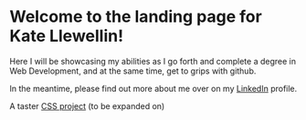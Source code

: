 <html>
<body> 
  <P><h1>Welcome to the landing page for Kate Llewellin!</h1></p>
  <p>Here I will be showcasing my abilities as I go forth and complete a degree in Web Development, and at the same time, get to grips with github.</p>
  <p>In the meantime, please find out more about me over on my <a href = "www.linkedin.com/in/kate-llewellin-marinebiologist"> LinkedIn</a> profile.</p>
  
<p>A taster  <a href = "http://k-llewellin-novelist.tumblr.com/PlanetaryCode">CSS project</a> (to be expanded on)<p>
  
</body>  
</html>
